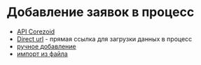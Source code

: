 # Добавление заявок в процесс
  
  
* [API Corezoid](https://doc.corezoid.com/ru/api/upload_modify.html#create)
* [Direct url](direct_url.md) - прямая ссылка для загрузки данных в процесс
* [ручное добавление](new_task.md)
* [импорт из файла](import_from_csv.md)
